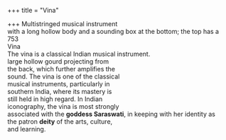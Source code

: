 +++
title = "Vina"

+++
Multistringed musical instrument  
with a long hollow body and a sounding box at the bottom; the top has a  
753  
Vina  
The vina is a classical Indian musical instrument.  
large hollow gourd projecting from  
the back, which further amplifies the  
sound. The vina is one of the classical  
musical instruments, particularly in  
southern India, where its mastery is  
still held in high regard. In Indian  
iconography, the vina is most strongly  
associated with the **goddess Saraswati**, in keeping with her identity as  
the patron **deity** of the arts, culture,  
and learning.